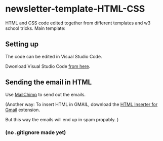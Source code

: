 # newsletter-template-HTML-CSS
HTML and CSS code edited together from different templates and w3 school tricks. Main template: 

## Setting up
The code can be edited in Visual Studio Code.

Dwonload Visual Studio Code [from here](https://code.visualstudio.com).


## Sending the email in HTML 

Use [MailChimp](https://mailchimp.com) to send out the emails.

(Another way: 
To insert HTML in GMAIL, download the [HTML Inserter for Gmail](https://chrome.google.com/webstore/detail/html-inserter-for-gmail/obngoldljmnnpggbekneikaohbeflbee/related?hl=en) 
extension.

But this way the emails will end up in spam propably. )




### (no .gitignore made yet)

